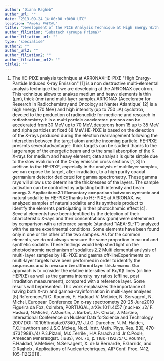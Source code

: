 ```yaml
---
author: "Diana Ragheb"
author_url: ""
date: "2013-09-24 14:00:00 +0000 UTC"
location: "Amphi PASCAL"
title: "Development of the PIXE Analysis Technique at High Energy With the ARRONAX Cyclotron"
author_filiation: "Subatech (groupe Prisma)"
author_filiation_url: ""
type: "spécialisé"
author2: ""
author_url2: ""
author_filiation2: ""
author_filiation_url2: ""
title2: ""
---
```

1. The HE-PIXE analysis technique at ARRONAXHE-PIXE "High Energy-Particle Induced X-ray Emission" [1] is a non destructive multi-elemental analysis technique that we are developing at the ARRONAX cyclotron. This technique allows to analyze medium and heavy elements in thin (μm), thick (mm) and multi-layer samples.ARRONAX (Accelerator for Research in Radiochemistry and Oncology at Nantes Atlantique) [2] is a high energy (70 MeV) and high intensity (up to 750 μA) cyclotron, devoted to the production of radionuclide for medicine and research in radiochemistry. It is a multi particle accelerator: protons can be accelerated from 30 MeV up to 70 MeV, deuterons from 15 up to 35 MeV and alpha particles at fixed 68 MeV.HE-PIXE is based on the detection of the X-rays produced during the electron rearrangement following the interaction between the target atom and the incoming particle. HE-PIXE presents several advantages: thick targets can be studied thanks to the large range of the energetic beam and to the small absorption of the K X-rays for medium and heavy element; data analysis is quite simple due to the slow evolution of the X-ray emission cross sections [1, 3].In addition to the HE-PIXE, especially in the analysis of multilayer samples, we can expose the target, after irradiation, to a high purity coaxial germanium detector dedicated for gamma spectrometry. These gamma rays will allow us to determine the thicknesses of the layers. The sample activation can be controlled by adjusting both intensity and beam energy.2. Applications2.1 Elementary comparison between synthetic and natural sodalite by HE-PIXEThanks to HE-PIXE at ARRONAX, we analyzed samples of natural sodalite and its synthesis product to identify the elements participating in their photochromic effect [4]. Several elements have been identified by the detection of their characteristic X-rays and their concentrations (ppm) were determined by comparison with a reference sample (standard "IAEA-SL-1") analyzed with the same experimental conditions. Some elements have been found only in one or the other of the two samples. As for the common elements, we do not always measure the same proportion in natural and synthetic sodalite. These findings would help shed light on the phototochromic mechanism of sodalites.2.2 Multi elemental analysis of multi- layer samples by HE-PIXE and gamma off-lineExperiments on multi-layer targets have been performed in order to identify the sequences and to measure the different layer thicknesses. Our approach is to consider the relative intensities of Kα/Kβ lines (on line HEPIXE) as well as the gamma intensity ray ratios (offline, post irradiation measurement), compared with a reference layer. Some results will bepresented. This work emphasizes the importance of having both X-ray and gamma-rayinformation in multi-layer analyses [5].References/1/ C. Koumeir, F. Haddad, V. Metivier, N. Servagent, N. Michel, European Conference On x-ray spectrometry 20-25 June2010 Figueira da Foz, Coimbra, PORTUGAL, arXiv:1011.4057 [nucl-ex]./2/ F. Haddad, N.Michel, A.Guertin, J. Barbet, J.F. Chatal, J. Martino, International Conference on Nuclear Data forScience and Technology 2007 DOI: 10.1051/ndata:07340./3/ J.J.G. Durocher, N. M. Halden, F.C.Hawthorn and J.S.C.Mckee, Nucl. Instr. Meth. Phys. Res. B30, 470-473(1988)./4/ P.S.Pizani, M.C.Terrile , H.A.Farach and Jr C.Poole, American Mineralogist. (1985), Vol. 70, p. 1186-1192./5/ C.Koumeir, F.Haddad, V.Metivier, N.Servagent, X. de la Bernardie, E.Garrido, and D.Ragheb , Applications of Nucleartechniques, AIP Conf. Proc. 1412, 105-112(2011).
